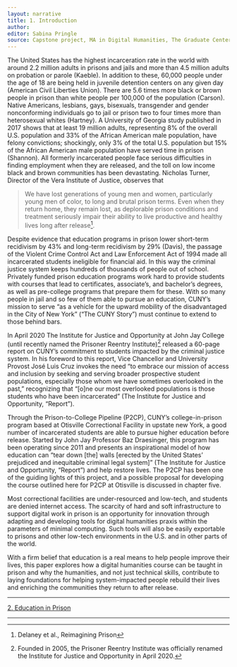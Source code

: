 ```yaml
---
layout: narrative
title: 1. Introduction
author:
editor: Sabina Pringle
source: Capstone project, MA in Digital Humanities, The Graduate Center - CUNY
---
```


The United States has the highest incarceration rate in the world with around 2.2 million adults in prisons and jails and more than 4.5 million adults on probation or parole (Kaeble). In addition to these, 60,000 people under the age of 18 are being held in juvenile detention centers on any given day (American Civil Liberties Union). There are 5.6 times more black or brown people in prison than white people per 100,000 of the population (Carson). Native Americans, lesbians, gays, bisexuals, transgender and gender nonconforming individuals go to jail or prison two to four times more than heterosexual whites (Hartney). A University of Georgia study published in 2017 shows that at least 19 million adults, representing 8% of the overall U.S. population and 33% of the African American male population, have felony convictions; shockingly, only 3% of the total U.S. population but 15% of the African American male population have served time in prison (Shannon). All formerly incarcerated people face serious difficulties in finding employment when they are released, and the toll on low income black and brown communities has been devastating. Nicholas Turner, Director of the Vera Institute of Justice, observes that

> We have lost generations of young men and women, particularly young men of color, to long and brutal prison terms. Even when they return home, they remain lost, as deplorable prison conditions and treatment seriously impair their ability to live productive and healthy lives long after release[^1].

[^1]: Delaney et al., Reimagining Prison

Despite evidence that education programs in prison lower short-term recidivism by 43% and long-term recidivism by 29% (Davis), the passage of the Violent Crime Control Act and Law Enforcement Act of 1994 made all incarcerated students ineligible for financial aid. In this way the criminal justice system keeps hundreds of thousands of people out of school. Privately funded prison education programs work hard to provide students with courses that lead to certificates, associate’s, and bachelor’s degrees, as well as pre-college programs that prepare them for these. With so many people in jail and so few of them able to pursue an education, CUNY’s mission to serve “as a vehicle for the upward mobility of the disadvantaged in the City of New York” (“The CUNY Story”) must continue to extend to those behind bars.

In April 2020 The Institute for Justice and Opportunity at John Jay College (until recently named the Prisoner Reentry Institute)[^2] released a 60-page report on CUNY’s commitment to students impacted by the criminal justice system. In his foreword to this report, Vice Chancellor and University Provost José Luis Cruz invokes the need “to embrace our mission of access and inclusion by seeking and serving broader prospective student populations, especially those whom we have sometimes overlooked in the past,”  recognizing that “[o]ne our most overlooked populations is those students who have been incarcerated” (The Institute for Justice and Opportunity, “Report”).

[^2]: Founded in 2005, the Prisoner Reentry Institute was officially renamed the Institute for Justice and Opportunity in April 2020.

Through the Prison-to-College Pipeline (P2CP), CUNY’s college-in-prison program based at Otisville Correctional Facility in upstate new York, a good number of incarcerated students are able to pursue higher education before release. Started by John Jay Professor Baz Draesinger, this program has been operating since 2011 and presents an inspirational model of how education can “tear down [the] walls [erected by the United States’ prejudiced and inequitable criminal legal system]” (The Institute for Justice and Opportunity, “Report”) and help restore lives. The P2CP has been one of the guiding lights of this project, and a possible proposal for developing the course outlined here for P2CP at Otisville is discussed in chapter five.

Most correctional facilities are under-resourced and low-tech, and students are denied internet access. The scarcity of hard and soft infrastructure to support digital work in prison is an opportunity for innovation through adapting and developing tools for digital humanities praxis within the parameters of minimal computing. Such tools will also be easily exportable to prisons and other low-tech environments in the U.S. and in other parts of the world.

With a firm belief that education is a real means to help people improve their lives, this paper explores how a digital humanities course can be taught in prison and why the humanities, and not just technical skills, contribute to laying foundations for helping system-impacted people rebuild their lives and enriching the communities they return to after release.

---
<a href="{{ site.baseurl }}/texts/2-edinprison/">2. Education in Prison</a>

---
